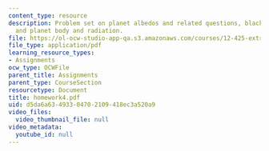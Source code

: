 ```yaml
---
content_type: resource
description: Problem set on planet albedos and related questions, black body radiation,
  and planet body and radiation.
file: https://ol-ocw-studio-app-qa.s3.amazonaws.com/courses/12-425-extrasolar-planets-physics-and-detection-techniques-fall-2007/d5da6a63493304702109418ec3a520a9_homework4.pdf
file_type: application/pdf
learning_resource_types:
- Assignments
ocw_type: OCWFile
parent_title: Assignments
parent_type: CourseSection
resourcetype: Document
title: homework4.pdf
uid: d5da6a63-4933-0470-2109-418ec3a520a9
video_files:
  video_thumbnail_file: null
video_metadata:
  youtube_id: null
---
```

